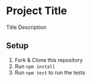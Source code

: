 # Project Title

Title Description

## Setup

1. Fork & Clone this repository
1. Run `npm install`
1. Run `npm test` to run the tests
